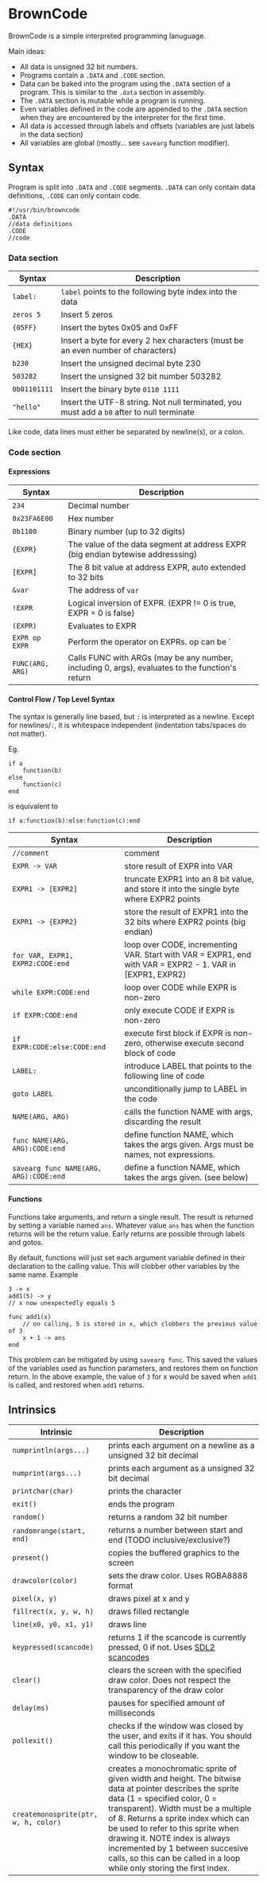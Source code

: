 # BrownCode
BrownCode is a simple interpreted programming lanuguage.

Main ideas:
- All data is unsigned 32 bit numbers.
- Programs contain a `.DATA` and `.CODE` section.
- Data can be baked into the program using the `.DATA` section of a program. This is similar to the `.data` section in assembly.
- The `.DATA` section is mutable while a program is running.
- Even variables defined in the code are appended to the `.DATA` section when they are encountered by the interpreter for the first time.
- All data is accessed through labels and offsets (variables are just labels in the data section)
- All variables are global (mostly... see `savearg` function modifier).


## Syntax
Program is split into `.DATA` and `.CODE` segments. `.DATA` can only contain data definitions, `.CODE` can only contain code.
```
#!/usr/bin/browncode
.DATA
//data definitions
.CODE
//code
```
### Data section
Syntax | Description
--- | ---
`label:` | `label` points to the following byte index into the data
`zeros 5` | Insert 5 zeros
`{05FF}` | Insert the bytes 0x05 and 0xFF
`{HEX}` | Insert a byte for every 2 hex characters (must be an even number of characters)
`b230` | Insert the unsigned decimal byte 230
`503282` | Insert the unsigned 32 bit number 503282
`0b01101111` | Insert the binary byte `0110 1111`
`"hello"` | Insert the UTF-8 string. Not null terminated, you must add a `b0` after to null terminate

Like code, data lines must either be separated by newline(s), or a colon.

### Code section
#### Expressions
Syntax | Description
--- | ---
`234` | Decimal number
`0x23FA6E00` | Hex number
`0b1100` | Binary number (up to 32 digits)
`{EXPR}` | The value of the data segment at address EXPR (big endian bytewise addresssing)
`[EXPR]` | The 8 bit value at address EXPR, auto extended to 32 bits
`&var` | The address of `var`
`!EXPR` | Logical inversion of EXPR. (EXPR != 0 is true, EXPR = 0 is false)
`(EXPR)` | Evaluates to EXPR
`EXPR op EXPR` | Perform the operator on EXPRs. op can be `| ^ & = != < > <= >= << >> + - * / %`. C-like order of operations is respected.
`FUNC(ARG, ARG)` | Calls FUNC with ARGs (may be any number, including 0, args), evaluates to the function's return

#### Control Flow / Top Level Syntax
The syntax is generally line based, but `:` is interpreted as a newline. Except for newlines/`:`, it is whitespace independent (indentation tabs/spaces do not matter).

Eg.
```
if a
    function(b)
else
    function(c)
end
```
is equivalent to
```
if a:function(b):else:function(c):end
```
Syntax | Description
--- | ---
`//comment` | comment
`EXPR -> VAR` | store result of EXPR into VAR
`EXPR1 -> [EXPR2]` | truncate EXPR1 into an 8 bit value, and store it into the single byte where EXPR2 points
`EXPR1 -> {EXPR2}` | store the result of EXPR1 into the 32 bits where EXPR2 points (big endian)
`for VAR, EXPR1, EXPR2:CODE:end` | loop over CODE, incrementing VAR. Start with VAR = EXPR1, end with VAR = EXPR2 - 1. VAR in [EXPR1, EXPR2)
`while EXPR:CODE:end` | loop over CODE while EXPR is non-zero
`if EXPR:CODE:end` | only execute CODE if EXPR is non-zero
`if EXPR:CODE:else:CODE:end` | execute first block if EXPR is non-zero, otherwise execute second block of code
`LABEL:` | introduce LABEL that points to the following line of code
`goto LABEL` | unconditionally jump to LABEL in the code
`NAME(ARG, ARG)` | calls the function NAME with args, discarding the result
`func NAME(ARG, ARG):CODE:end` | define function NAME, which takes the args given. Args must be names, not expressions.
`savearg func NAME(ARG, ARG):CODE:end` | define a function NAME, which takes the args given. (see below)
#### Functions
Functions take arguments, and return a single result. The result is returned by setting a variable named `ans`. Whatever value `ans` has when the function returns will be the return value. Early returns are possible through labels and gotos.

By default, functions will just set each argument variable defined in their declaration to the calling value. This will clobber other variables by the same name. Example
```
3 -> x
add1(5) -> y
// x now unexpectedly equals 5

func add1(x)
    // on calling, 5 is stored in x, which clobbers the previous value of 3
    x + 1 -> ans
end
```

This problem can be mitigated by using `savearg func`. This saved the values of the variables used as function parameters, and restores them on function return. In the above example, the value of `3` for x would be saved when `add1` is called, and restored when `add1` returns.

## Intrinsics
Intrinsic | Description
--- | ---
`numprintln(args...)` | prints each argument on a newline as a unsigned 32 bit decimal
`numprint(args...)` | prints each argument as a unsigned 32 bit decimal
`printchar(char)` | prints the character
`exit()` | ends the program
`random()` | returns a random 32 bit number
`randomrange(start, end)` | returns a number between start and end (TODO inclusive/exclusive?)
`present()` | copies the buffered graphics to the screen
`drawcolor(color)` | sets the draw color. Uses RGBA8888 format
`pixel(x, y)` | draws pixel at x and y
`fillrect(x, y, w, h)` | draws filled rectangle
`line(x0, y0, x1, y1)` | draws line
`keypressed(scancode)` | returns 1 if the scancode is currently pressed, 0 if not. Uses [SDL2 scancodes](https://wiki.libsdl.org/SDLScancodeLookup)
`clear()` | clears the screen with the specified draw color. Does not respect the transparency of the draw color
`delay(ms)` | pauses for specified amount of milliseconds
`pollexit()` | checks if the window was closed by the user, and exits if it has. You should call this periodically if you want the window to be closeable.
`createmonosprite(ptr, w, h, color)` | creates a monochromatic sprite of given width and height. The bitwise data at pointer describes the sprite data (1 = specified color, 0 = transparent). Width must be a multiple of 8. Returns a sprite index which can be used to refer to this sprite when drawing it. NOTE index is always incremented by 1 between succesive calls, so this can be called in a loop while only storing the first index.